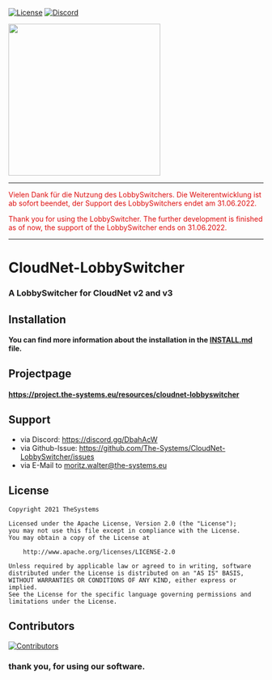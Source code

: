 [![License](https://img.shields.io/badge/License-Apache%202.0-blue.svg)](https://opensource.org/licenses/Apache-2.0)
[![Discord](https://img.shields.io/discord/340197684688453632.svg?label=&logo=discord&logoColor=ffffff&color=7389D8&labelColor=6A7EC2)](https://discord.gg/CYHuDpx)
<br>

<img src="https://cdn.the-systems.eu/icon-transparent-banner.png" width="300px" />

-----

<p style="color:#de0f0f">
    Vielen Dank für die Nutzung des LobbySwitchers.
    Die Weiterentwicklung ist ab sofort beendet, der Support des LobbySwitchers endet am 31.06.2022.
</p>
<p style="color:#de0f0f">
    Thank you for using the LobbySwitcher.
    The further development is finished as of now, the support of the LobbySwitcher ends on 31.06.2022.
</p>

-----

# <b>CloudNet-LobbySwitcher</b>

### A LobbySwitcher for CloudNet v2 and v3

## Installation

#### You can find more information about the installation in the [INSTALL.md](./INSTALL.md) file.

## Projectpage

#### https://project.the-systems.eu/resources/cloudnet-lobbyswitcher

## Support

- via Discord: https://discord.gg/DbahAcW
- via Github-Issue: https://github.com/The-Systems/CloudNet-LobbySwitcher/issues
- via E-Mail to moritz.walter@the-systems.eu

## License

    Copyright 2021 TheSystems
    
    Licensed under the Apache License, Version 2.0 (the "License");
    you may not use this file except in compliance with the License.
    You may obtain a copy of the License at
    
        http://www.apache.org/licenses/LICENSE-2.0
    
    Unless required by applicable law or agreed to in writing, software
    distributed under the License is distributed on an "AS IS" BASIS,
    WITHOUT WARRANTIES OR CONDITIONS OF ANY KIND, either express or implied.
    See the License for the specific language governing permissions and
    limitations under the License.

## Contributors

<a href="https://github.com/The-Systems/CloudNet-LobbySwitcher/graphs/contributors">
  <img src="https://contrib.rocks/image?repo=The-Systems/CloudNet-LobbySwitcher" alt="Contributors"/>
</a>

<br>

### thank you, for using our software.


